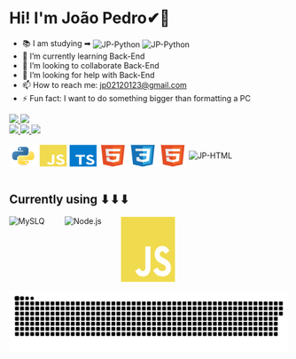   # Hi! I'm João Pedro✔👋

  - 📚 I am studying ➡ <img align="center" alt="JP-Python" height="40" width="40" src="https://cdn.jsdelivr.net/gh/devicons/devicon/icons/nodejs/nodejs-original-wordmark.svg"  > <img align="center" alt="JP-Python" height="40" width="50" src="https://cdn.jsdelivr.net/gh/devicons/devicon/icons/mysql/mysql-original-wordmark.svg" > 
  - 🌱 I’m currently learning Back-End
  - 👯 I’m looking to collaborate Back-End
  - 🤔 I’m looking for help with Back-End 
  - 📫 How to reach me: jp02120123@gmail.com
  - ⚡ Fun fact: I want to do something bigger than formatting a PC
<div align="left">
  <a href="https://github.com/JPMoreiraAquino">
  <img height="180em" src="https://github-readme-stats.vercel.app/api?username=JPMoreiraAquino&show_icons=True&theme=dracula&include_all_commits=true&count_private=true"/>
  <img height="180em" src="https://github-readme-stats.vercel.app/api/top-langs/?username=JPMoreiraAquino&layout=compact&langs_count=7&theme=dracula"/>
</div>
   
  <div> 
  <a target="_blank" href="https://www.youtube.com/channel/UCK2deOyGLojnZF9fHzngr6g" target="_blank"><img src="https://cdn-icons-png.flaticon.com/512/1384/1384060.png" height="50"> </a>
  <a target="_blank"  href="https://www.instagram.com/jpmoreira_aq/" target="_blank"><img src="https://cdn-icons-png.flaticon.com/512/1384/1384063.png" height="50"> </a>
  <a target="_blank" href="https://www.linkedin.com/in/jo%C3%A3o-pedro-moreira-455b79203/" target="_blank"><img src="https://cdn-icons-png.flaticon.com/512/145/145807.png"  height="50"></a> 
  </div>

 
<div style="display: inline_block"><br>
  <img align="center" alt="JP-Python" height="40" width="50" src="https://raw.githubusercontent.com/devicons/devicon/master/icons/python/python-original.svg">
  <img align="center" alt="JP-Js" height="40" width="50" src="https://raw.githubusercontent.com/devicons/devicon/master/icons/javascript/javascript-plain.svg">
  <img align="center" alt="JP-Ts" height="40" width="50" src="https://raw.githubusercontent.com/devicons/devicon/master/icons/typescript/typescript-plain.svg">
  <img align="center" alt="JP-HTML" height="40" width="50" src="https://raw.githubusercontent.com/devicons/devicon/master/icons/html5/html5-original.svg">
  <img align="center" alt="JP-CSS" height="40" width="50" src="https://raw.githubusercontent.com/devicons/devicon/master/icons/css3/css3-original.svg"> 
  <img align="center" alt="JP-HTML" height="40" width="50" src="https://raw.githubusercontent.com/devicons/devicon/master/icons/html5/html5-original.svg">
  <img align="center" alt="JP-HTML" height="50" width="60" src="https://cdn.jsdelivr.net/gh/devicons/devicon/icons/php/php-original.svg">

 </div>
  <br>
  
<div>
  <h2>Currently using ⬇⬇⬇    </h2>
  <img align="left" alt="MySLQ" height="120" width="100" src="https://cdn.jsdelivr.net/gh/devicons/devicon/icons/mysql/mysql-original-wordmark.svg">
  <img align="left" alt="Node.js" height="120" width="100" src="https://cdn.jsdelivr.net/gh/devicons/devicon/icons/nodejs/nodejs-original-wordmark.svg">
  <img align="center" alt="JP-Js" height="120" width="100" src="https://raw.githubusercontent.com/devicons/devicon/master/icons/javascript/javascript-plain.svg">
  
</div>

    
   ![Snake animation](https://github.com/JPMoreiraAquino/JPMoreiraAquino/blob/output/github-contribution-grid-snake.svg)
 
</div>
  
